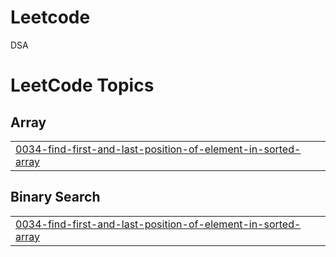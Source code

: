 # Leetcode
DSA 

<!---LeetCode Topics Start-->
# LeetCode Topics
## Array
|  |
| ------- |
| [0034-find-first-and-last-position-of-element-in-sorted-array](https://github.com/Nehakohli123/Leetcode/tree/master/0034-find-first-and-last-position-of-element-in-sorted-array) |
## Binary Search
|  |
| ------- |
| [0034-find-first-and-last-position-of-element-in-sorted-array](https://github.com/Nehakohli123/Leetcode/tree/master/0034-find-first-and-last-position-of-element-in-sorted-array) |
<!---LeetCode Topics End-->